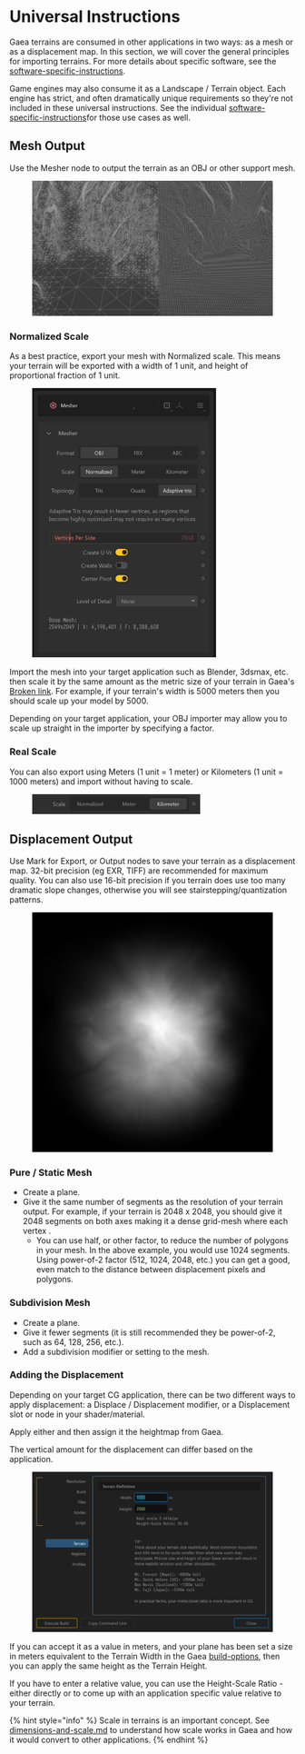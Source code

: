# Universal Instructions

Gaea terrains are consumed in other applications in two ways: as a mesh or as a displacement map. In this section, we will cover the general principles for importing terrains. For more details about specific software, see the [software-specific-instructions](software-specific-instructions/ "mention").

Game engines may also consume it as a Landscape / Terrain object. Each engine has strict, and often dramatically unique requirements so they're not included in these universal instructions. See the individual [software-specific-instructions](software-specific-instructions/ "mention")for those use cases as well.

## Mesh Output

Use the Mesher node to output the terrain as an OBJ or other support mesh.&#x20;

<figure><img src="../../.gitbook/assets/sophia.webp" alt=""><figcaption></figcaption></figure>

### Normalized Scale

As a best practice, export your mesh with Normalized scale. This means your terrain will be exported with a width of 1 unit, and height of proportional fraction of 1 unit.

<figure><img src="../../.gitbook/assets/image (27).png" alt="" width="324"><figcaption></figcaption></figure>

Import the mesh into your target application such as Blender, 3dsmax, etc. then scale it by the same amount as the metric size of your terrain in Gaea's [Broken link](broken-reference "mention"). For example, if your terrain's width is 5000 meters then you should scale up your model by 5000.

Depending on your target application, your OBJ importer may allow you to scale up straight in the importer by specifying a factor.

### Real Scale

You can also export using Meters (1 unit = 1 meter) or Kilometers (1 unit = 1000 meters) and import without having to scale.

<figure><img src="../../.gitbook/assets/image (29).png" alt="" width="296"><figcaption></figcaption></figure>

## Displacement Output

Use Mark for Export, or Output nodes to save your terrain as a displacement map. 32-bit precision (eg EXR, TIFF) are recommended for maximum quality. You can also use 16-bit precision if you terrain does use too many dramatic slope changes, otherwise you will see stairstepping/quantization patterns.

<figure><img src="../../.gitbook/assets/image (30).png" alt=""><figcaption></figcaption></figure>

### Pure / Static Mesh

* Create a plane.
* Give it the same number of segments as the resolution of your terrain output. For example, if your terrain is 2048 x 2048, you should give it 2048 segments on both axes making it a dense grid-mesh where each vertex .
  * You can use half, or other factor, to reduce the number of polygons in your mesh. In the above example, you would use 1024 segments. Using power-of-2 factor (512, 1024, 2048, etc.) you can get a good, even match to the distance between displacement pixels and polygons.

### Subdivision Mesh

* Create a plane.
* Give it fewer segments (it is still recommended they be power-of-2, such as 64, 128, 256, etc.).
* Add a subdivision modifier or setting to the mesh.

### Adding the Displacement&#x20;

Depending on your target CG application, there can be two different ways to apply displacement: a Displace / Displacement modifier, or a Displacement slot or node in your shader/material.

Apply either and then assign it the heightmap from Gaea.&#x20;

The vertical amount for the displacement can differ based on the application.&#x20;

<figure><img src="../../.gitbook/assets/Build Options Terrain (2).png" alt=""><figcaption></figcaption></figure>

If you can accept it as a value in meters, and your plane has been set a size in meters equivalent to the Terrain Width in the Gaea [build-options](../build-and-export/build-options/ "mention"), then you can apply the same height as the Terrain Height.

If you have to enter a relative value, you can use the Height-Scale Ratio - either directly or to come up with an application specific value relative to your terrain.

{% hint style="info" %}
Scale in terrains is an important concept. See [dimensions-and-scale.md](../../advanced-topics/technical-information/dimensions-and-scale.md "mention") to understand how scale works in Gaea and how it would convert to other applications.
{% endhint %}

